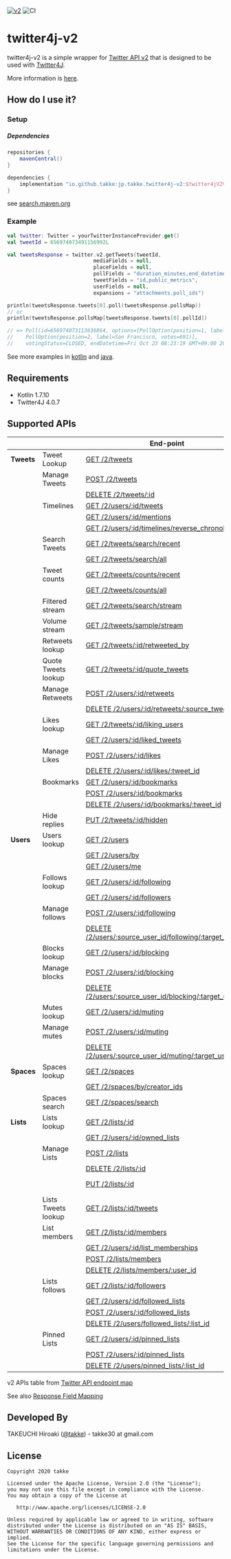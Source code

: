 [![v2](https://img.shields.io/endpoint?url=https%3A%2F%2Ftwbadges.glitch.me%2Fbadges%2Fv2)](https://developer.twitter.com/en/docs/twitter-api)
![CI](https://github.com/takke/twitter4j-v2/workflows/CI/badge.svg)

twitter4j-v2
============

twitter4j-v2 is a simple wrapper for [Twitter API v2](https://developer.twitter.com/en/docs/twitter-api/early-access) that is designed to be used with [Twitter4J](https://github.com/Twitter4J/Twitter4J).

More information is [here](https://github.com/takke/twitter4j-v2/wiki/Design-Policy).


How do I use it?
----------------

### Setup

##### Dependencies
```groovy
repositories {
    mavenCentral()
}

dependencies {
    implementation "io.github.takke:jp.takke.twitter4j-v2:$twitter4jV2Version"
}
```

see [search.maven.org](https://search.maven.org/artifact/io.github.takke/jp.takke.twitter4j-v2)

### Example

```kotlin
val twitter: Twitter = yourTwitterInstanceProvider.get()
val tweetId = 656974073491156992L

val tweetsResponse = twitter.v2.getTweets(tweetId,
                            mediaFields = null,
                            placeFields = null,
                            pollFields = "duration_minutes,end_datetime,id,options,voting_status",
                            tweetFields = "id,public_metrics",
                            userFields = null,
                            expansions = "attachments.poll_ids")

println(tweetsResponse.tweets[0].poll(tweetsResponse.pollsMap))
// or
println(tweetsResponse.pollsMap[tweetsResponse.tweets[0].pollId])

// => Poll(id=656974073113636864, options=[PollOption(position=1, label=Roboto, votes=391), 
//    PollOption(position=2, label=San Francisco, votes=691)], 
//    votingStatus=CLOSED, endDatetime=Fri Oct 23 08:23:19 GMT+09:00 2015, durationMinutes=1440)
```

See more examples in [kotlin](https://github.com/takke/twitter4j-v2/blob/master/twitter4j-v2-support-kotlin-example/src/main/kotlin/twitter4j_v2_support_example/) and [java](https://github.com/takke/twitter4j-v2/tree/master/twitter4j-v2-support-java-example/src/main/java/twitter4j_v2_support_java_example).

Requirements
------------
- Kotlin 1.7.10
- Twitter4J 4.0.7


Supported APIs
--------------

|            |                     | End-point                                                                                                                                                                                                                                                                                   | twitter4j-v2 method                                                                                                                                           |
|------------|---------------------|---------------------------------------------------------------------------------------------------------------------------------------------------------------------------------------------------------------------------------------------------------------------------------------------|---------------------------------------------------------------------------------------------------------------------------------------------------------------|
| **Tweets** | Tweet Lookup        | [GET /2/tweets](https://developer.twitter.com/en/docs/twitter-api/tweets/lookup/api-reference/get-tweets "Returns a variety of information about the Tweet specified by the requested ID or list of IDs.")                                                                                  | [Twitter.v2.getTweets()](https://github.com/takke/twitter4j-v2/blob/master/twitter4j-v2-support/src/main/kotlin/twitter4j/TwitterV2.kt)                       |
|            | Manage Tweets       | [POST /2/tweets](https://developer.twitter.com/en/docs/twitter-api/tweets/manage-tweets/api-reference/post-tweets "Creates a Tweet on behalf of an authenticated user.")                                                                                                                    | [Twitter.v2.createTweet()](https://github.com/takke/twitter4j-v2/blob/master/twitter4j-v2-support/src/main/kotlin/twitter4j/TwitterV2.kt)                     |
|            |                     | [DELETE /2/tweets/:id](https://developer.twitter.com/en/docs/twitter-api/tweets/manage-tweets/api-reference/delete-tweets-id "Allows a user or authenticated user ID to delete a Tweet.")                                                                                                   | [Twitter.v2.deleteTweet()](https://github.com/takke/twitter4j-v2/blob/master/twitter4j-v2-support/src/main/kotlin/twitter4j/TwitterV2.kt)                     |
|            | Timelines           | [GET /2/users/:id/tweets](https://developer.twitter.com/en/docs/twitter-api/tweets/timelines/api-reference/get-users-id-tweets "Returns Tweets composed by a single user, specified by the requested user ID.")                                                                             | [Twitter.v2.getUserTweets()](https://github.com/takke/twitter4j-v2/blob/master/twitter4j-v2-support/src/main/kotlin/twitter4j/TwitterV2.kt)                   |
|            |                     | [GET /2/users/:id/mentions](https://developer.twitter.com/en/docs/twitter-api/tweets/timelines/api-reference/get-users-id-mentions "Returns Tweets mentioning a single user specified by the requested user ID. ")                                                                          | [Twitter.v2.getUserMentions()](https://github.com/takke/twitter4j-v2/blob/master/twitter4j-v2-support/src/main/kotlin/twitter4j/TwitterV2.kt)                 |
|            |                     | [GET /2/users/:id/timelines/reverse_chronological](https://developer.twitter.com/en/docs/twitter-api/tweets/timelines/api-reference/get-users-id-reverse-chronological "Allows you to retrieve a collection of the most recent Tweets and Retweets posted by you and users you follow.")    | [Twitter.v2.getReverseChronologicalTimeline()](https://github.com/takke/twitter4j-v2/blob/master/twitter4j-v2-support/src/main/kotlin/twitter4j/TwitterV2.kt) |
|            | Search Tweets       | [GET /2/tweets/search/recent](https://developer.twitter.com/en/docs/twitter-api/tweets/search/api-reference/get-tweets-search-recent "The recent search endpoint returns Tweets from the last seven days that match a search query.")                                                       | [Twitter.v2.searchRecent()](https://github.com/takke/twitter4j-v2/blob/master/twitter4j-v2-support/src/main/kotlin/twitter4j/TwitterV2.kt)                    |
|            |                     | [GET /2/tweets/search/all](https://developer.twitter.com/en/docs/twitter-api/tweets/search/api-reference/get-tweets-search-all "The full-archive search endpoint returns the complete history of public Tweets matching a search query; since the first Tweet was created March 26, 2006.") | [Twitter.v2.searchAll()](https://github.com/takke/twitter4j-v2/blob/master/twitter4j-v2-support/src/main/kotlin/twitter4j/TwitterV2.kt)                       |
|            | Tweet counts        | [GET /2/tweets/counts/recent](https://developer.twitter.com/en/docs/twitter-api/tweets/counts/api-reference/get-tweets-counts-recent "The recent Tweet counts endpoint returns count of Tweets from the last seven days that match a search query.")                                        | [Twitter.v2.countRecent()](https://github.com/takke/twitter4j-v2/blob/master/twitter4j-v2-support/src/main/kotlin/twitter4j/TwitterV2.kt)                     |
|            |                     | [GET /2/tweets/counts/all](https://developer.twitter.com/en/docs/twitter-api/tweets/counts/api-reference/get-tweets-counts-all "The full-archive search endpoint returns the complete history of public Tweets matching a search query; since the first Tweet was created March 26, 2006.") | [Twitter.v2.countAll()](https://github.com/takke/twitter4j-v2/blob/master/twitter4j-v2-support/src/main/kotlin/twitter4j/TwitterV2.kt)                        |
|            | Filtered stream     | [GET /2/tweets/search/stream](https://developer.twitter.com/en/docs/twitter-api/tweets/filtered-stream/api-reference/get-tweets-search-stream "Streams Tweets in real-time based on a specific set of filter rules.")                                                                       | N/A [#1](https://github.com/takke/twitter4j-v2/issues/1)                                                                                                      |
|            | Volume stream       | [GET /2/tweets/sample/stream](https://developer.twitter.com/en/docs/twitter-api/tweets/sampled-stream/api-reference/get-tweets-sample-stream "Streams about 1% of all Tweets in real-time.")                                                                                                | N/A [#1](https://github.com/takke/twitter4j-v2/issues/1)                                                                                                      |
|            | Retweets lookup     | [GET /2/tweets/:id/retweeted_by](https://developer.twitter.com/en/docs/twitter-api/tweets/retweets/api-reference/get-tweets-id-retweeted_by "Allows you to get information about who has Retweeted a Tweet.")                                                                               | [Twitter.v2.getRetweetUsers()](https://github.com/takke/twitter4j-v2/blob/master/twitter4j-v2-support/src/main/kotlin/twitter4j/TwitterV2.kt)                 |
|            | Quote Tweets lookup | [GET /2/tweets/:id/quote_tweets](https://developer.twitter.com/en/docs/twitter-api/tweets/quote-tweets/api-reference/get-tweets-id-quote_tweets "Returns Quote Tweets for a Tweet specified by the requested Tweet ID.")                                                                    | [Twitter.v2.getQuoteTweets()](https://github.com/takke/twitter4j-v2/blob/master/twitter4j-v2-support/src/main/kotlin/twitter4j/TwitterV2.kt)                  |
|            | Manage Retweets     | [POST /2/users/:id/retweets](https://developer.twitter.com/en/docs/twitter-api/tweets/retweets/api-reference/post-users-id-retweets "Causes the user ID identified in the path parameter to Retweet the target Tweet.")                                                                     | [Twitter.v2.retweet()](https://github.com/takke/twitter4j-v2/blob/master/twitter4j-v2-support/src/main/kotlin/twitter4j/TwitterV2.kt)                         |
|            |                     | [DELETE /2/users/:id/retweets/:source_tweet_id](https://developer.twitter.com/en/docs/twitter-api/tweets/retweets/api-reference/delete-users-id-retweets-tweet_id "Allows a user or authenticated user ID to remove the Retweet of a Tweet.")                                               | [Twitter.v2.unretweet()](https://github.com/takke/twitter4j-v2/blob/master/twitter4j-v2-support/src/main/kotlin/twitter4j/TwitterV2.kt)                       |
|            | Likes lookup        | [GET /2/tweets/:id/liking_users](https://developer.twitter.com/en/docs/twitter-api/tweets/likes/api-reference/get-tweets-id-liking_users "Allows you to get information about a Tweet’s liking users.")                                                                                     | [Twitter.v2.getLikingUsers()](https://github.com/takke/twitter4j-v2/blob/master/twitter4j-v2-support/src/main/kotlin/twitter4j/TwitterV2.kt)                  |
|            |                     | [GET /2/users/:id/liked_tweets](https://developer.twitter.com/en/docs/twitter-api/tweets/likes/api-reference/get-users-id-liked_tweets "Allows you to get information about a user’s liked Tweets.")                                                                                        | [Twitter.v2.getLikedTweets()](https://github.com/takke/twitter4j-v2/blob/master/twitter4j-v2-support/src/main/kotlin/twitter4j/TwitterV2.kt)                  |
|            | Manage Likes        | [POST /2/users/:id/likes](https://developer.twitter.com/en/docs/twitter-api/tweets/likes/api-reference/post-users-id-likes "Causes the user ID identified in the path parameter to Like the target Tweet.")                                                                                 | [Twitter.v2.likeTweet()](https://github.com/takke/twitter4j-v2/blob/master/twitter4j-v2-support/src/main/kotlin/twitter4j/TwitterV2.kt)                       |
|            |                     | [DELETE /2/users/:id/likes/:tweet_id](https://developer.twitter.com/en/docs/twitter-api/tweets/likes/api-reference/delete-users-id-likes-tweet_id "Allows a user or authenticated user ID to unlike a Tweet.")                                                                              | [Twitter.v2.unlikeTweet()](https://github.com/takke/twitter4j-v2/blob/master/twitter4j-v2-support/src/main/kotlin/twitter4j/TwitterV2.kt)                     |
|            | Bookmarks           | [GET /2/users/:id/bookmarks](https://developer.twitter.com/en/docs/twitter-api/tweets/bookmarks/api-reference/get-users-id-bookmarks "Allows you to get an authenticated user's 800 most recent bookmarked Tweets.")                                                                        | [Twitter.v2.getBookmarks()](https://github.com/takke/twitter4j-v2/blob/master/twitter4j-v2-support/src/main/kotlin/twitter4j/TwitterV2.kt)                    |
|            |                     | [POST /2/users/:id/bookmarks](https://developer.twitter.com/en/docs/twitter-api/tweets/bookmarks/api-reference/post-users-id-bookmarks "Causes the user ID identified in the path parameter to Bookmark the target Tweet provided in the request body.")                                    | [Twitter.v2.addBookmark()](https://github.com/takke/twitter4j-v2/blob/master/twitter4j-v2-support/src/main/kotlin/twitter4j/TwitterV2.kt)                     |
|            |                     | [DELETE /2/users/:id/bookmarks/:tweet_id](https://developer.twitter.com/en/docs/twitter-api/tweets/bookmarks/api-reference/delete-users-id-bookmarks-tweet_id "Allows a user or authenticated user ID to remove a Bookmark of a Tweet.")                                                    | [Twitter.v2.deleteBookmark()](https://github.com/takke/twitter4j-v2/blob/master/twitter4j-v2-support/src/main/kotlin/twitter4j/TwitterV2.kt)                  |
|            | Hide replies        | [PUT /2/tweets/:id/hidden](https://developer.twitter.com/en/docs/twitter-api/tweets/hide-replies/api-reference/put-tweets-id-hidden "Hides or unhides a reply to a Tweet.")                                                                                                                 | N/A *(Twitter4J v4.0.7 does not support PUT methods that contain json parameters.)*                                                                           |
| **Users**  | Users lookup        | [GET /2/users](https://developer.twitter.com/en/docs/twitter-api/users/lookup/api-reference/get-users "Returns a variety of information about one or more users specified by the requested IDs.")                                                                                           | [Twitter.v2.getUsers()](https://github.com/takke/twitter4j-v2/blob/master/twitter4j-v2-support/src/main/kotlin/twitter4j/TwitterV2.kt)                        |
|            |                     | [GET /2/users/by](https://developer.twitter.com/en/docs/twitter-api/users/lookup/api-reference/get-users-by "Returns a variety of information about one or more users specified by their usernames.")                                                                                       | [Twitter.v2.getUsersBy()](https://github.com/takke/twitter4j-v2/blob/master/twitter4j-v2-support/src/main/kotlin/twitter4j/TwitterV2.kt)                      |
|            |                     | [GET /2/users/me](https://developer.twitter.com/en/docs/twitter-api/users/lookup/api-reference/get-users-me "Returns information about an authorized user.")                                                                                                                                | [Twitter.v2.getMe()](https://github.com/takke/twitter4j-v2/blob/master/twitter4j-v2-support/src/main/kotlin/twitter4j/TwitterV2.kt)                           |
|            | Follows lookup      | [GET /2/users/:id/following](https://developer.twitter.com/en/docs/twitter-api/users/follows/api-reference/get-users-id-following "Returns a list of users the specified user ID is following.")                                                                                            | [Twitter.v2.getFollowingUsers()](https://github.com/takke/twitter4j-v2/blob/master/twitter4j-v2-support/src/main/kotlin/twitter4j/TwitterV2.kt)               |
|            |                     | [GET /2/users/:id/followers](https://developer.twitter.com/en/docs/twitter-api/users/follows/api-reference/get-users-id-followers "Returns a list of users who are followers of the specified user ID.")                                                                                    | [Twitter.v2.getFollowerUsers()](https://github.com/takke/twitter4j-v2/blob/master/twitter4j-v2-support/src/main/kotlin/twitter4j/TwitterV2.kt)                |
|            | Manage follows      | [POST /2/users/:id/following](https://developer.twitter.com/en/docs/twitter-api/users/follows/api-reference/post-users-source_user_id-following "Allows a user ID to follow another user.")                                                                                                 | [Twitter.v2.followUser()](https://github.com/takke/twitter4j-v2/blob/master/twitter4j-v2-support/src/main/kotlin/twitter4j/TwitterV2.kt)                      |
|            |                     | [DELETE /2/users/:source_user_id/following/:target_user_id](https://developer.twitter.com/en/docs/twitter-api/users/follows/api-reference/delete-users-source_id-following "Allows a user ID to unfollow another user.")                                                                    | [Twitter.v2.unfollowUser()](https://github.com/takke/twitter4j-v2/blob/master/twitter4j-v2-support/src/main/kotlin/twitter4j/TwitterV2.kt)                    |
|            | Blocks lookup       | [GET /2/users/:id/blocking](https://developer.twitter.com/en/docs/twitter-api/users/blocks/api-reference/get-users-blocking "Returns a list of users who are blocked by the specified user ID.")                                                                                            | [Twitter.v2.getBlockingUsers()](https://github.com/takke/twitter4j-v2/blob/master/twitter4j-v2-support/src/main/kotlin/twitter4j/TwitterV2.kt)                |
|            | Manage blocks       | [POST /2/users/:id/blocking](https://developer.twitter.com/en/docs/twitter-api/users/blocks/api-reference/post-users-user_id-blocking "Causes the user (in the path) to block the target user.")                                                                                            | [Twitter.v2.blockUser()](https://github.com/takke/twitter4j-v2/blob/master/twitter4j-v2-support/src/main/kotlin/twitter4j/TwitterV2.kt)                       |
|            |                     | [DELETE /2/users/:source_user_id/blocking/:target_user_id](https://developer.twitter.com/en/docs/twitter-api/users/blocks/api-reference/delete-users-user_id-blocking "Allows a user or authenticated user ID to unblock another user.")                                                    | [Twitter.v2.unblockUser()](https://github.com/takke/twitter4j-v2/blob/master/twitter4j-v2-support/src/main/kotlin/twitter4j/TwitterV2.kt)                     |
|            | Mutes lookup        | [GET /2/users/:id/muting](https://developer.twitter.com/en/docs/twitter-api/users/mutes/api-reference/get-users-muting "Returns a list of users who are muted by the specified user ID.")                                                                                                   | [Twitter.v2.getMutingUsers()](https://github.com/takke/twitter4j-v2/blob/master/twitter4j-v2-support/src/main/kotlin/twitter4j/TwitterV2.kt)                  |
|            | Manage mutes        | [POST /2/users/:id/muting](https://developer.twitter.com/en/docs/twitter-api/users/mutes/api-reference/post-users-user_id-muting "Allows an authenticated user ID to mute the target user.")                                                                                                | [Twitter.v2.muteUser()](https://github.com/takke/twitter4j-v2/blob/master/twitter4j-v2-support/src/main/kotlin/twitter4j/TwitterV2.kt)                        |
|            |                     | [DELETE /2/users/:source_user_id/muting/:target_user_id](https://developer.twitter.com/en/docs/twitter-api/users/mutes/api-reference/delete-users-user_id-muting "Allows an authenticated user ID to unmute the target user.")                                                              | [Twitter.v2.unmuteUser()](https://github.com/takke/twitter4j-v2/blob/master/twitter4j-v2-support/src/main/kotlin/twitter4j/TwitterV2.kt)                      |
| **Spaces** | Spaces lookup       | [GET /2/spaces](https://developer.twitter.com/en/docs/twitter-api/spaces/lookup/api-reference/get-spaces "Returns details about multiple Spaces. ")                                                                                                                                         | [Twitter.v2.getSpaces()](https://github.com/takke/twitter4j-v2/blob/master/twitter4j-v2-support/src/main/kotlin/twitter4j/TwitterV2.kt)                       |
|            |                     | [GET /2/spaces/by/creator_ids](https://developer.twitter.com/en/docs/twitter-api/spaces/lookup/api-reference/get-spaces-by-creator-ids "Returns live or scheduled Spaces created by the specified user IDs.")                                                                               | [Twitter.v2.getSpacesByCreatorIds()](https://github.com/takke/twitter4j-v2/blob/master/twitter4j-v2-support/src/main/kotlin/twitter4j/TwitterV2.kt)           |
|            | Spaces search       | [GET /2/spaces/search](https://developer.twitter.com/en/docs/twitter-api/spaces/search/api-reference/get-spaces-search "Return live or scheduled Spaces matching your specified search terms. ")                                                                                            | [Twitter.v2.searchSpaces()](https://github.com/takke/twitter4j-v2/blob/master/twitter4j-v2-support/src/main/kotlin/twitter4j/TwitterV2.kt)                    |
| **Lists**  | Lists lookup        | [GET /2/lists/:id](https://developer.twitter.com/en/docs/twitter-api/lists/list-lookup/api-reference/get-lists-id "Lookup a specific list by ID")                                                                                                                                           | [Twitter.v2.getList()](https://github.com/takke/twitter4j-v2/blob/master/twitter4j-v2-support/src/main/kotlin/twitter4j/TwitterV2.kt)                         |
|            |                     | [GET /2/users/:id/owned_lists](https://developer.twitter.com/en/docs/twitter-api/lists/list-lookup/api-reference/get-users-id-owned_lists "Lookup a user's owned List")                                                                                                                     | [Twitter.v2.getOwnedLists()](https://github.com/takke/twitter4j-v2/blob/master/twitter4j-v2-support/src/main/kotlin/twitter4j/TwitterV2.kt)                   |
|            | Manage Lists        | [POST /2/lists](https://developer.twitter.com/en/docs/twitter-api/lists/manage-lists/api-reference/post-lists "Creates a new List on behalf of an authenticated user")                                                                                                                      | [Twitter.v2.createList()](https://github.com/takke/twitter4j-v2/blob/master/twitter4j-v2-support/src/main/kotlin/twitter4j/TwitterV2.kt)                      |
|            |                     | [DELETE /2/lists/:id](https://developer.twitter.com/en/docs/twitter-api/lists/manage-lists/api-reference/delete-lists-id "Deletes a List the authenticated user owns")                                                                                                                      | [Twitter.v2.deleteList()](https://github.com/takke/twitter4j-v2/blob/master/twitter4j-v2-support/src/main/kotlin/twitter4j/TwitterV2.kt)                      |
|            |                     | [PUT /2/lists/:id](https://developer.twitter.com/en/docs/twitter-api/lists/manage-lists/api-reference/put-lists-id "Updates the metadata for a List the authenticated user owns")                                                                                                           | N/A (Twitter4J v4.0.7 does not support PUT methods that contain json parameters.)                                                                             |
|            | Lists Tweets lookup | [GET /2/lists/:id/tweets](https://developer.twitter.com/en/docs/twitter-api/lists/list-tweets/api-reference/get-lists-id-tweets "Lookup Tweets from a specified List")                                                                                                                      | [Twitter.v2.getListTweets()](https://github.com/takke/twitter4j-v2/blob/master/twitter4j-v2-support/src/main/kotlin/twitter4j/TwitterV2.kt)                   |
|            | List members        | [GET /2/lists/:id/members](https://developer.twitter.com/en/docs/twitter-api/lists/list-members/api-reference/get-lists-id-members "Returns a list of members from a specified List")                                                                                                       | [Twitter.v2.getListMembers()](https://github.com/takke/twitter4j-v2/blob/master/twitter4j-v2-support/src/main/kotlin/twitter4j/TwitterV2.kt)                  |
|            |                     | [GET /2/users/:id/list_memberships](https://developer.twitter.com/en/docs/twitter-api/lists/list-members/api-reference/get-users-id-list_memberships "Returns all Lists a specified user is a member of")                                                                                   | [Twitter.v2.getListMemberships()](https://github.com/takke/twitter4j-v2/blob/master/twitter4j-v2-support/src/main/kotlin/twitter4j/TwitterV2.kt)              |
|            |                     | [POST /2/lists/members](https://developer.twitter.com/en/docs/twitter-api/lists/manage-lists/api-reference/post-lists-id-members "Add a member to a List that the authenticated user owns")                                                                                                 | [Twitter.v2.addListMember()](https://github.com/takke/twitter4j-v2/blob/master/twitter4j-v2-support/src/main/kotlin/twitter4j/TwitterV2.kt)                   |
|            |                     | [DELETE /2/lists/members/:user_id](https://developer.twitter.com/en/docs/twitter-api/lists/manage-lists/api-reference/delete-lists-id-members-user_id "Removes a member from a List the authenticated user owns")                                                                           | [Twitter.v2.deleteListMember()](https://github.com/takke/twitter4j-v2/blob/master/twitter4j-v2-support/src/main/kotlin/twitter4j/TwitterV2.kt)                |
|            | Lists follows       | [GET /2/lists/:id/followers](https://developer.twitter.com/en/docs/twitter-api/lists/list-follows/api-reference/get-lists-id-followers "Returns all followers of a specified List")                                                                                                         | [Twitter.v2.getListFollowers()](https://github.com/takke/twitter4j-v2/blob/master/twitter4j-v2-support/src/main/kotlin/twitter4j/TwitterV2.kt)                |
|            |                     | [GET /2/users/:id/followed_lists](https://developer.twitter.com/en/docs/twitter-api/lists/list-follows/api-reference/get-users-id-followed_lists "Returns all Lists a specified user follows")                                                                                              | [Twitter.v2.getFollowedLists()](https://github.com/takke/twitter4j-v2/blob/master/twitter4j-v2-support/src/main/kotlin/twitter4j/TwitterV2.kt)                |
|            |                     | [POST /2/users/:id/followed_lists](https://developer.twitter.com/en/docs/twitter-api/lists/manage-lists/api-reference/post-users-id-followed-lists "Follows a List on behalf of an authenticated user")                                                                                     | [Twitter.v2.followList()](https://github.com/takke/twitter4j-v2/blob/master/twitter4j-v2-support/src/main/kotlin/twitter4j/TwitterV2.kt)                      |
|            |                     | [DELETE /2/users/followed_lists/:list_id](https://developer.twitter.com/en/docs/twitter-api/lists/manage-lists/api-reference/delete-users-id-followed-lists-list_id "Unfollows a List on behalf of an authenticated user")                                                                  | [Twitter.v2.unfollowList()](https://github.com/takke/twitter4j-v2/blob/master/twitter4j-v2-support/src/main/kotlin/twitter4j/TwitterV2.kt)                    |
|            | Pinned Lists        | [GET /2/users/:id/pinned_lists](https://developer.twitter.com/en/docs/twitter-api/lists/pinned-lists/api-reference/get-users-id-pinned_lists "Returns the pinned Lists of the authenticated user")                                                                                          | [Twitter.v2.getPinnedLists()](https://github.com/takke/twitter4j-v2/blob/master/twitter4j-v2-support/src/main/kotlin/twitter4j/TwitterV2.kt)                  |
|            |                     | [POST /2/users/:id/pinned_lists](https://developer.twitter.com/en/docs/twitter-api/lists/manage-lists/api-reference/post-users-id-pinned-lists "Pins a List on behalf of an authenticated user")                                                                                            | [Twitter.v2.pinList()](https://github.com/takke/twitter4j-v2/blob/master/twitter4j-v2-support/src/main/kotlin/twitter4j/TwitterV2.kt)                         |
|            |                     | [DELETE /2/users/pinned_lists/:list_id](https://developer.twitter.com/en/docs/twitter-api/lists/manage-lists/api-reference/delete-users-id-pinned-lists-list_id "Unpins a List on behalf of an authenticated user")                                                                         | [Twitter.v2.unpinList()](https://github.com/takke/twitter4j-v2/blob/master/twitter4j-v2-support/src/main/kotlin/twitter4j/TwitterV2.kt)                       |

v2 APIs table from [Twitter API endpoint map](https://developer.twitter.com/en/docs/twitter-api/migrate/twitter-api-endpoint-map)

See also [Response Field Mapping](https://github.com/takke/twitter4j-v2/wiki/Response-Field-Mapping)



Developed By
------------
TAKEUCHI Hiroaki (<a href="https://twitter.com/takke">@takke</a>) - takke30 at gmail.com


License
-------

    Copyright 2020 takke

    Licensed under the Apache License, Version 2.0 (the "License");
    you may not use this file except in compliance with the License.
    You may obtain a copy of the License at

       http://www.apache.org/licenses/LICENSE-2.0

    Unless required by applicable law or agreed to in writing, software
    distributed under the License is distributed on an "AS IS" BASIS,
    WITHOUT WARRANTIES OR CONDITIONS OF ANY KIND, either express or implied.
    See the License for the specific language governing permissions and
    limitations under the License.

